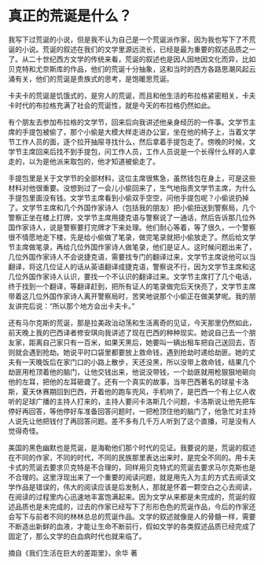 # 真正的荒诞是什么？

我写下过荒诞的小说，但是我不认为自己是一个荒诞派作家，因为我也写下了不荒诞的小说。荒诞的叙述在我们的文学里源远流长，已经是最为重要的叙述品质之一了。从二十世纪西方文学的传统来看，荒诞的叙述也是因人因地因文化而异，比如贝克特和尤奈斯库的作品，他们的荒诞十分抽象，这和当时的西方各路思潮风起云涌有关，他们的荒诞是贵族式的思考，是饱暖思荒诞。

卡夫卡的荒诞是饥饿式的，是穷人的荒诞，而且和他生活的布拉格紧密相关，卡夫卡时代的布拉格充满了社会的荒诞性，就是今天的布拉格仍然如此。

有个朋友去参加布拉格的文学节，回来后向我讲述他亲身经历的一件事。文学节主席的手提包被偷了，那个小偷是大模大样走进办公室，坐在他的椅子上，当着文学节工作人员的面，逐个拉开抽屉寻找什么，然后拿着手提包走了。傍晚的时候，文学节主席回来后找不到手提包，问工作人员，工作人员说是一个长得什么样的人拿走的，以为是他派来取包的，他才知道被偷走了。

手提包里是关于文学节的全部材料，这位主席很焦急，虽然钱包在身上，可是这些材料对他很重要。没想到过了一会儿小偷回来了，生气地指责文学节主席，为什么手提包里面没有钱。文学节主席看到小偷双手空空，问他手提包呢？小偷说扔掉了。文学节主席和几个外国作家诗人（包括我的朋友）把小偷扭送到警察局，几个警察正坐在楼上打牌，文学节主席用捷克语与警察说了一通话，然后告诉那几位外国作家诗人，说是警察要打完牌才下来处理。他们耐心等着，等了很久，一个警察很不情愿地走下楼，先是给小偷做了笔录，做完笔录就把小偷放走了。然后给文学节主席做笔录，再给几位外国作家诗人做笔录，他们是证人。这时候问题出来了，几位外国作家诗人不会说捷克语，需要找专门的翻译过来，文学节主席说他可以当翻译，将这几位证人的话从英语翻译成捷克语，警察说不行，因为文学节主席和这几位外国作家诗人认识，要找一个不认识的翻译过来。文学节主席打了几个电话，终于找到一个翻译，等翻译赶到，把所有证人的笔录做完后天快亮了，文学节主席带着这几位外国作家诗人离开警察局时，苦笑地说那个小偷正在做美梦呢。我的朋友讲完后说：“所以那个地方会出卡夫卡。”

还有马尔克斯的荒诞，那是拉美政治动荡和生活离奇的见证，今天那里仍然如此，前天晚上我的巴西译者修安琪向我讲述了现在巴西的种种现实。她说自己去一个朋友家，距离自己家只有一百米，如果天黑后，她要叫一辆出租车把自己送回去，否则就会遇到抢劫。她说平时口袋里都要放上救命钱，遇到抢劫时递给劫匪。她的丈夫有一天晚饭后在家门口的小路上散步，天还没黑，所以没带上救命钱，结果几个劫匪用枪顶着他的脑门，让他交钱出来，他说没带钱，一个劫匪就用枪狠狠地砸向他的左耳，把他的左耳砸聋了。还有一个真实的故事，当年巴西著名的球星卡洛斯，夏天休赛期回到巴西，开着他的跑车兜风，手机响了，是巴西一个有上亿人收听的足球广播的主持人打来的，主持人要问卡洛斯几个问题，卡洛斯说让他先把车停好再回答，等他停好车准备回答问题时，一把枪顶住他的脑门了，他急忙对主持人说先让他把钱付了再回答问题。差不多有几千万人听到了这个直播，可是没有人觉得奇怪。

美国的黑色幽默也是荒诞，是海勒他们那个时代的见证。我要说的是，荒诞的叙述在不同的作家，不同的时代，不同的民族那里表达出来时，是完全不同的。用卡夫卡式的荒诞去要求贝克特是不合理的，同样用贝克特式的荒诞去要求马尔克斯也是不合理的。这里浮现出来了一个重要的阅读问题，就是用先入为主的方式去阅读文学作品是错误的，伟大的阅读应该是后发制人，那就是怀着一颗空白之心去阅读，在阅读的过程里内心迅速地丰富饱满起来。因为文学从来都是未完成的，荒诞的叙述品质也是未完成的，过去的作家已经写下了形形色色的荒诞作品，今后的作家还会写下与前者不同的林林总总的荒诞作品。文学的叙述就像是人的骨髓一样，需要不断造出新鲜的血液，才能让生命不断前行，假如文学的各类叙述品质已经完成了固定了，那么文学的白血病时代也就来临了。

摘自《我们生活在巨大的差距里》，余华 著

